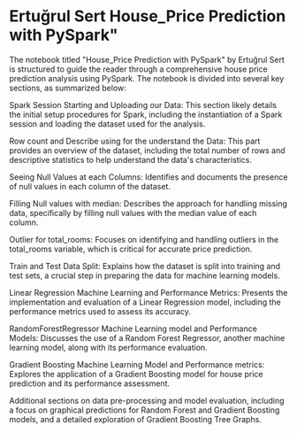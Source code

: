 # Ertuğrul Sert House_Price Prediction with PySpark"
The notebook titled "House_Price Prediction with PySpark" by Ertuğrul Sert is structured to guide the reader through a comprehensive house price prediction analysis using PySpark. The notebook is divided into several key sections, as summarized below:

Spark Session Starting and Uploading our Data: This section likely details the initial setup procedures for Spark, including the instantiation of a Spark session and loading the dataset used for the analysis.

Row count and Describe using for the understand the Data: This part provides an overview of the dataset, including the total number of rows and descriptive statistics to help understand the data's characteristics.

Seeing Null Values at each Columns: Identifies and documents the presence of null values in each column of the dataset.

Filling Null values with median: Describes the approach for handling missing data, specifically by filling null values with the median value of each column.

Outlier for total_rooms: Focuses on identifying and handling outliers in the total_rooms variable, which is critical for accurate price prediction.

Train and Test Data Split: Explains how the dataset is split into training and test sets, a crucial step in preparing the data for machine learning models.

Linear Regression Machine Learning and Performance Metrics: Presents the implementation and evaluation of a Linear Regression model, including the performance metrics used to assess its accuracy.

RandomForestRegressor Machine Learning model and Performance Models: Discusses the use of a Random Forest Regressor, another machine learning model, along with its performance evaluation.

Gradient Boosting Machine Learning Model and Performance metrics: Explores the application of a Gradient Boosting model for house price prediction and its performance assessment.

Additional sections on data pre-processing and model evaluation, including a focus on graphical predictions for Random Forest and Gradient Boosting models, and a detailed exploration of Gradient Boosting Tree Graphs.


